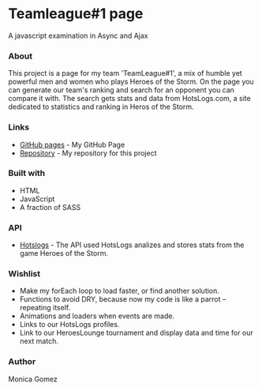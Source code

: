 # Teamleague#1 page
A javascript examination in Async and Ajax

### About
This project is a page for my team 'TeamLeague#1', a mix of humble yet powerful men and women who plays Heroes of the Storm.
On the page you can generate our team's ranking and search for an opponent you can compare it with. The search gets stats and data from HotsLogs.com, a site dedicated to statistics and ranking in Heros of the Storm.

### Links
* [GitHub pages](https://monkitron.github.io/) - My GitHub Page
* [Repository](https://github.com/Monkitron/monkitron.github.io) - My repository for this project

### Built with
* HTML
* JavaScript
* A fraction of SASS

### API
* [Hotslogs](https://www.hotslogs.com/Info/API) - The API used
HotsLogs analizes and stores stats from the game Heroes of the Storm.

### Wishlist
* Make my forEach loop to load faster, or find another solution.
* Functions to avoid DRY, because now my code is like a parrot – repeating itself.
* Animations and loaders when events are made.
* Links to our HotsLogs profiles.
* Link to our HeroesLounge tournament and display data and time for our next match.

### Author
Monica Gomez
